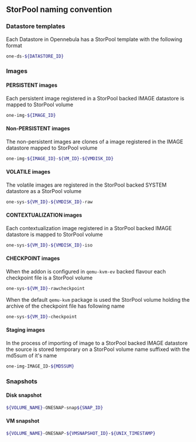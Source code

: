 ## StorPool naming convention

### Datastore templates

Each Datastore in Opennebula has a StorPool template with the following format
```bash
one-ds-${DATASTORE_ID}
```

### Images

#### PERSISTENT images

Each persistent image registered in a StorPool backed IMAGE datastore is mapped to StorPool volume
```bash
one-img-${IMAGE_ID}
```

#### Non-PERSISTENT images

The non-persistent images are clones of a image registered in the IMAGE datastore mapped to StorPool volume
```bash
one-img-${IMAGE_ID}-${VM_ID}-${VMDISK_ID}
```

#### VOLATILE images

The volatile images are registered in the StorPool backed SYSTEM datastore as a StorPool volume
```bash
one-sys-${VM_ID}-${VMDISK_ID}-raw
```

#### CONTEXTUALIZATION images

Each contextualization image registered in a StorPool backed IMAGE datastore is mapped to StorPool volume
```bash
one-sys-${VM_ID}-${VMDISK_ID}-iso
```

#### CHECKPOINT images

When the addon is configured in `qemu-kvm-ev` backed flavour each checkpoint file is a StorPool volume
```bash
one-sys-${VM_ID}-rawcheckpoint
```

When the default `qemu-kvm` package is used the StorPool volume holding the archive of the checkpoint file has following name
```bash
one-sys-${VM_ID}-checkpoint
```

#### Staging images

In the process of importing of image to a StorPool backed IMAGE datastore the source is stored temporary on a StorPool volume name suffixed with the md5sum of it's name
```bash
one-img-IMAGE_ID-${MD5SUM}
```

### Snapshots

#### Disk snapshot

```bash
${VOLUME_NAME}-ONESNAP-snap${SNAP_ID}
```

#### VM snapshot

```bash
${VOLUME_NAME}-ONESNAP-${VMSNAPSHOT_ID}-${UNIX_TIMESTAMP}
```
